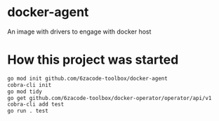 # docker-agent
An image with drivers to engage with docker host


# How this project was started

```bash 
go mod init github.com/6zacode-toolbox/docker-agent
cobra-cli init
go mod tidy
go get github.com/6zacode-toolbox/docker-operator/operator/api/v1
cobra-cli add test
go run . test 
```